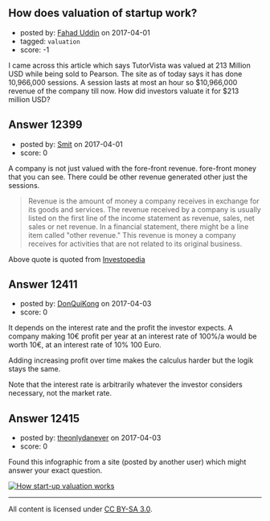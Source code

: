 ## How does valuation of startup work?

- posted by: [Fahad Uddin](https://stackexchange.com/users/160083/fahad-uddin) on 2017-04-01
- tagged: `valuation`
- score: -1

I came across this article which says TutorVista was valued at 213 Million USD while being sold to Pearson. The site as of today says it has done 10,966,000 sessions. A session lasts at most an hour so $10,966,000 revenue of the company till now. How did investors valuate it for $213 million USD?


## Answer 12399

- posted by: [Smit](https://stackexchange.com/users/7665731/smit) on 2017-04-01
- score: 0

<p>A company is not just valued with the fore-front revenue. fore-front money that you can see. There could be other revenue generated other just the sessions.</p>

<blockquote>
  <p>Revenue is the amount of money a company receives in exchange for its
  goods and services. The revenue received by a company is usually
  listed on the first line of the income statement as revenue, sales,
  net sales or net revenue. In a financial statement, there might be a line 
  item called "other revenue." This revenue is money a company receives
  for activities that are not related to its original business.</p>
</blockquote>

<p>Above quote is quoted from <a href="http://www.investopedia.com/ask/answers/09/how-companies-calculate-revenue.asp" rel="nofollow noreferrer">Investopedia</a></p>



## Answer 12411

- posted by: [DonQuiKong](https://stackexchange.com/users/9739821/donquikong) on 2017-04-03
- score: 0

It depends on the interest rate and the profit the investor expects. A company making 10€ profit per year at an interest rate of 100%/a would be worth 10€, at an interest rate of 10% 100 Euro. 

Adding increasing profit over time makes the calculus harder but the logik stays the same.

Note that the interest rate is arbitrarily whatever the investor considers necessary, not the market rate.


## Answer 12415

- posted by: [theonlydanever](https://stackexchange.com/users/4692060/theonlydanever) on 2017-04-03
- score: 0

<p>Found this infographic from a site (posted by another user) which might answer your exact question.</p>

<p><a href="https://i.stack.imgur.com/jwQwx.png" rel="nofollow noreferrer"><img src="https://i.stack.imgur.com/jwQwx.png" alt="How start-up valuation works"></a></p>




---

All content is licensed under [CC BY-SA 3.0](https://creativecommons.org/licenses/by-sa/3.0/).
